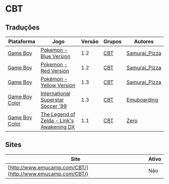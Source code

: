 # CBT

## Traduções

| Plataforma | Jogo | Versão | Grupos | Autores |
| ----------- | ----------- | ----------- | ----------- | ----------- |
| [Game Boy](../../traducoes/game-boy/) | [Pokemon - Blue Version](../../traducoes/game-boy/pokemon-blue-version_samurai_pizza/) | 1.2 | [CBT](../../grupos/cbt/) | [Samurai\_Pizza](../../autores/samurai_pizza/) |
| [Game Boy](../../traducoes/game-boy/) | [Pokemon - Red Version](../../traducoes/game-boy/pokemon-red-version_samurai_pizza/) | 1.2 | [CBT](../../grupos/cbt/) | [Samurai\_Pizza](../../autores/samurai_pizza/) |
| [Game Boy](../../traducoes/game-boy/) | [Pokémon - Yellow Version](../../traducoes/game-boy/pokemon-yellow-version_samurai_pizza/) | 1.3 | [CBT](../../grupos/cbt/) | [Samurai\_Pizza](../../autores/samurai_pizza/) |
| [Game Boy Color](../../traducoes/game-boy-color/) | [International Superstar Soccer '99](../../traducoes/game-boy-color/international-superstar-soccer-99_emuboarding/) | 1.3 | [CBT](../../grupos/cbt/) | [Emuboarding](../../autores/emuboarding/) |
| [Game Boy Color](../../traducoes/game-boy-color/) | [The Legend of Zelda - Link's Awakening DX](../../traducoes/game-boy-color/the-legend-of-zelda-links-awakening-dx_zero/) | 1.1 | [CBT](../../grupos/cbt/) | [Zero](../../autores/zero/) |

## Sites

| Site | Ativo |
| ----------- | ----------- |
| [http://www.emucamp.com/CBT/](http://www.emucamp.com/CBT/) | Não |